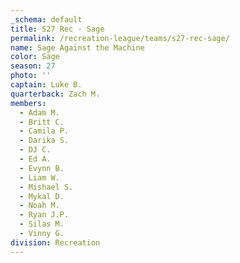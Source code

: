 ```yaml
---
_schema: default
title: S27 Rec - Sage
permalink: /recreation-league/teams/s27-rec-sage/
name: Sage Against the Machine
color: Sage
season: 27
photo: ''
captain: Luke B.
quarterback: Zach M.
members:
  - Adam M.
  - Britt C.
  - Camila P.
  - Darika S.
  - DJ C.
  - Ed A.
  - Evynn B.
  - Liam W.
  - Mishael S.
  - Mykal D.
  - Noah M.
  - Ryan J.P.
  - Silas M.
  - Vinny G.
division: Recreation
---
```

